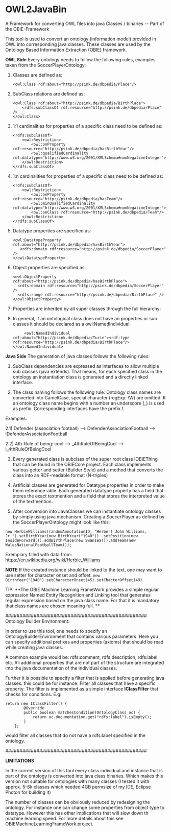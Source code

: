 # OWL2JavaBin

A Framework for converting OWL files into java Classes / binaries -- Part of the OBIE-Framework


This tool is used to convert an ontology (information model) provided in OWL into corresponding java classes. These classes are used by the Ontology Based Information Extraction (OBIE) framework. 

**OWL Side**
Every ontology needs to follow the following rules, examples taken from the SoccerPlayerOntology: 

1)  Classes are defined as:
  
        <owl:Class rdf:about="http://psink.de/dbpedia/Place"/>

2)  SubClass relations are defined as:

        <owl:Class rdf:about="http://psink.de/dbpedia/BirthPlace">
            <rdfs:subClassOf rdf:resource="http://psink.de/dbpedia/Place" />
        </owl:Class>
  
3)  1:1 cardinalities for properties of a specific class need to be defined as:

        <rdfs:subClassOf>
            <owl:Restriction>
                <owl:onProperty rdf:resource="http://psink.de/dbpedia/hasBirthYear"/>
                <owl:qualifiedCardinality rdf:datatype="http://www.w3.org/2001/XMLSchema#nonNegativeInteger">1</owl:qualifiedCardinality>
            </owl:Restriction>
        </rdfs:subClassOf>
        
4)  1:n cardinalities for properties of a specific class need to be defined as:

        <rdfs:subClassOf>
            <owl:Restriction>
                <owl:onProperty rdf:resource="http://psink.de/dbpedia/hasTeam"/>
                <owl:minQualifiedCardinality rdf:datatype="http://www.w3.org/2001/XMLSchema#nonNegativeInteger">1</owl:minQualifiedCardinality>
                <owl:onClass rdf:resource="http://psink.de/dbpedia/Team"/>
            </owl:Restriction>
        </rdfs:subClassOf>

5)  Datatype properties are specified as:

        <owl:DatatypeProperty rdf:about="http://psink.de/dbpedia/hasBirthYear">
           <rdfs:domain rdf:resource="http://psink.de/dbpedia/SoccerPlayer" />
        </owl:DatatypeProperty>

6)  Object properties are specified as:

        <owl:ObjectProperty rdf:about="http://psink.de/dbpedia/hasBirthPlace">
          <rdfs:domain rdf:resource="http://psink.de/dbpedia/SoccerPlayer" />
          <rdfs:range rdf:resource="http://psink.de/dbpedia/BirthPlace" />
        </owl:ObjectProperty>

7)  Properties are inherited by all super classes through the full hierarchy:
 
8) In general, if an ontological class does not have an properties or sub classes it should be declared as a owl:NamedIndividual:

            <owl:NamedIndividual rdf:about="http://psink.de/dbpedia/Turin"><rdf:type rdf:resource="http://psink.de/dbpedia/BirthPlace"/></owl:NamedIndividual>


**Java Side**
The generation of java classes follows the following rules: 

1)  SubClass dependencies are expressed as interfaces to allow multiple sub classes (java extends). 
That means, for each specified class in the ontology an instantiation class is generated and a directly linked interface.

2)  The class naming follows the following rule: Ontology class names are converted into CamelCase,
special character (regExp: \W) are omitted. If an ontology class name begins with a number an underscore (\_) is used as prefix. Corresponding interfaces have the prefix *I*.

Examples: 

2.1)  Defender (association football) --> DefenderAssociationFootball --> IDefenderAssociationFootball

2.2)  4th-Rule of being: cool --> \_4thRuleOfBeingCool --> I\_4thRuleOfBeingCool

3)  Every generated class is subclass of the super root class IOBIEThing that can be found in the OBIECore project. Each class implements various getter and setter (Builder Style) and a method that converts the class into an RDF-readable format (N-triples)

4)  Artificial classes are generated for Datatype properties in order to make them reference-able. Each generated datatype property has a field that stores the exact textmention and a field that stores the interpreted value of the textmention.   

5)  After conversion into JavaClasses we can instantiate ontology classes by simply using java mechanism. Creating a SoccerPlayer as defined by the SoccerPlayerOntology might look like this: 

<code>new HerbieWilliams(randomAnnotationID, "Herbert John Williams, Jr.").setBirthYear(new BirthYear("1940"))
				.setPosition(new InsideForward()).addBirthPlace(new Swansea()).addTeam(new WalesNationalFootballTeam());</code>

Exemplary filled with data from: https://en.wikipedia.org/wiki/Herbie_Williams 


**NOTE**
If the created instance should be linked to the text, one may want to use setter for character onset and offset.
<code>new BirthYear("1940").setCharacterOnset(45).setChacterOffset(49)</code>

TIP:
**The OBIE Machine Learning FrameWork provides a simple regular expression Named Entity Recognition and Linking tool that generates regular expression based on the java class name. For that it is mandatory that class names are chosen meaning full. **

##################################################
Ontology Builder Environment:


In order to use this tool, one needs to specify an OntologyBuilderEnvironment that contains various parameters. 
Here you can specify additional prefixes and properties (axioms)  that should be read while creating java classes. 

A common example would be: rdfs:comment, rdfs:description, rdfs:label etc.
All additional properties that are not part of the structure are integrated into the java documentation of the individual classes. 

Further it is possible to specify a filter that is applied before generating java classes. this could be for instance: 
Filter all classes that have a specific property. The filter is implemented as a simple interface **IClassFilter** that checks for conditions. E.g:

	return new IClassFilter() {
			@Override
			public boolean matchesCondition(OntologyClass oc) {
				return oc.documentation.get("rdfs:label").isEmpty();
			}
		};

would filter all classes that do not have a rdfs:label specified in the ontology. 

##################################################


**LIMITATIONS**

In the current version of this tool every class individual and instance that is part of the ontology is converted into java class binaries. Which makes this version not suitable for ontologies with many classes (I tested it with approx. 5-6k classes which needed 4GB permsize of my IDE, Eclipse Photon for building it)

The number of classes can be obviously reduced by redesigning the ontology. For instance one can change some properties from object type to datatype. However this has other implications that will slow down th machine learning speed. For more details about this see OBIEMachineLearningFrameWork project.



